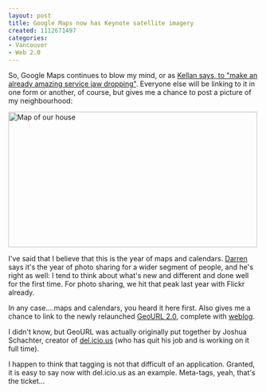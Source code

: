 ```yaml
--- 
layout: post
title: Google Maps now has Keynote satellite imagery
created: 1112671497
categories: 
- Vancouver
- Web 2.0
---
```


<p>So, Google Maps continues to blow my mind, or as <a href="http://laughingmeme.org/archives/002911.html">Kellan says, to &quot;make an already amazing service jaw dropping&quot;</a>. Everyone else will be linking to it in one form or another, of course, but gives me a chance to post a picture of my neighbourhood:</p>

<a title="Photo Sharing" href="http://www.flickr.com/photos/boris/8483667/"><img width="500" height="272" alt="Map of our house" src="http://photos8.flickr.com/8483667_6845a376cd.jpg" /></a>

<p>I've said that I believe that this is the year of maps and calendars. <a href="http://www.darrenbarefoot.com">Darren</a> says it's the year of photo sharing for a wider segment of people, and he's right as well: I tend to think about what's new and different and done well for the first time. For photo sharing, we hit that peak last year with Flickr already.</p>

<p>In any case....maps and calendars, you heard it here first. Also gives me a chance to link to the newly relaunched <a href="http://www.geourl.org">GeoURL 2.0</a>, complete with <a href="http://geourl.org/news/">weblog</a>.</p>
<!--break-->
<p>I didn't know, but GeoURL was actually originally put together by Joshua Schachter, creator of <a href="http://del.icio.us">del.icio.us</a> (who has quit his job and is working on it full time).</p>

<p>I happen to think that tagging is not that difficult of an application. Granted, it is easy to say now with del.icio.us as an example. Meta-tags, yeah, that's the ticket...</p>
